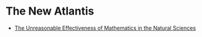 # The New Atlantis

* [The Unreasonable Effectiveness of Mathematics in the Natural Sciences](https://www.dartmouth.edu/~matc/MathDrama/reading/Wigner.html)
